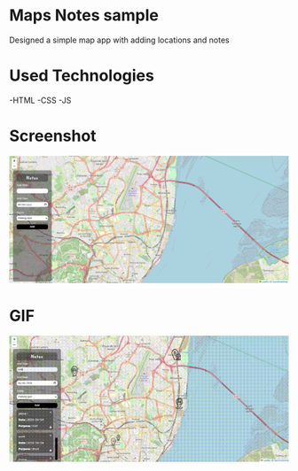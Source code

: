 # Maps Notes sample
Designed a simple map app with adding locations and notes

# Used Technologies
-HTML
-CSS
-JS


# Screenshot

![](img/map.png)

# GIF

![](img/map-notes.gif) 



